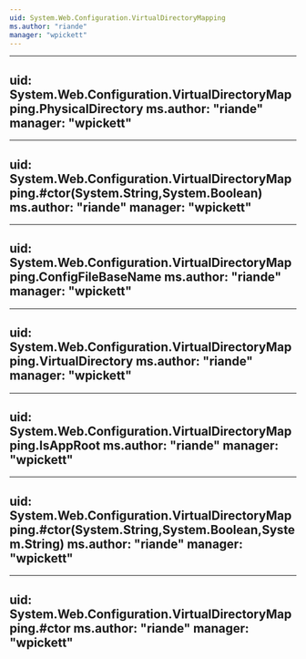 ```yaml
---
uid: System.Web.Configuration.VirtualDirectoryMapping
ms.author: "riande"
manager: "wpickett"
---
```


---
uid: System.Web.Configuration.VirtualDirectoryMapping.PhysicalDirectory
ms.author: "riande"
manager: "wpickett"
---

---
uid: System.Web.Configuration.VirtualDirectoryMapping.#ctor(System.String,System.Boolean)
ms.author: "riande"
manager: "wpickett"
---

---
uid: System.Web.Configuration.VirtualDirectoryMapping.ConfigFileBaseName
ms.author: "riande"
manager: "wpickett"
---

---
uid: System.Web.Configuration.VirtualDirectoryMapping.VirtualDirectory
ms.author: "riande"
manager: "wpickett"
---

---
uid: System.Web.Configuration.VirtualDirectoryMapping.IsAppRoot
ms.author: "riande"
manager: "wpickett"
---

---
uid: System.Web.Configuration.VirtualDirectoryMapping.#ctor(System.String,System.Boolean,System.String)
ms.author: "riande"
manager: "wpickett"
---

---
uid: System.Web.Configuration.VirtualDirectoryMapping.#ctor
ms.author: "riande"
manager: "wpickett"
---
